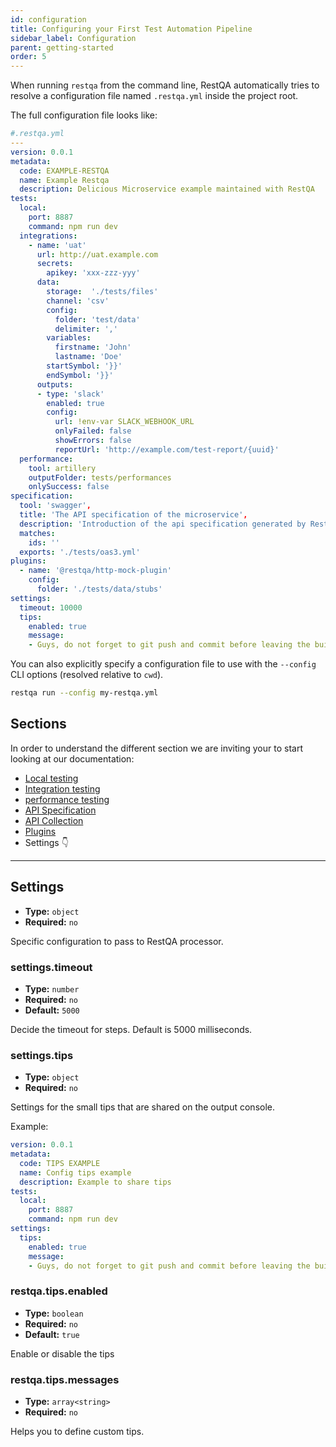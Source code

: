 ```yaml
---
id: configuration
title: Configuring your First Test Automation Pipeline
sidebar_label: Configuration
parent: getting-started
order: 5
---
```


When running `restqa` from the command line, RestQA automatically tries to resolve a configuration file named `.restqa.yml` inside the project root.

The full configuration file looks like:

```yml
#.restqa.yml
---
version: 0.0.1
metadata:
  code: EXAMPLE-RESTQA
  name: Example Restqa
  description: Delicious Microservice example maintained with RestQA
tests:
  local:
    port: 8887
    command: npm run dev
  integrations:
    - name: 'uat'
      url: http://uat.example.com
      secrets:
        apikey: 'xxx-zzz-yyy'
      data:
        storage:  './tests/files'
        channel: 'csv'
        config:
          folder: 'test/data'
          delimiter: ','
        variables: 
          firstname: 'John'
          lastname: 'Doe'
        startSymbol: '}}'
        endSymbol: '}}'
      outputs:
      - type: 'slack'
        enabled: true
        config: 
          url: !env-var SLACK_WEBHOOK_URL
          onlyFailed: false
          showErrors: false
          reportUrl: 'http://example.com/test-report/{uuid}'
  performance:
    tool: artillery
    outputFolder: tests/performances
    onlySuccess: false
specification:
  tool: 'swagger',
  title: 'The API specification of the microservice',
  description: 'Introduction of the api specification generated by RestQA',
  matches:
    ids: ''
  exports: './tests/oas3.yml'
plugins:
  - name: '@restqa/http-mock-plugin'
    config:
      folder: './tests/data/stubs'
settings:
  timeout: 10000
  tips:
    enabled: true
    message:
    - Guys, do not forget to git push and commit before leaving the building!
```

You can also explicitly specify a configuration file to use with the `--config` CLI options (resolved relative to `cwd`). 

```bash
restqa run --config my-restqa.yml
```

## Sections

In order to understand the different section we are inviting your to start looking at our documentation:

* [Local testing](#/documentation/local-testing)
* [Integration testing](#/documentation/local-testing)
* [performance testing](#/documentation/performance-testing)
* [API Specification](#/documentation/api-specification)
* [API Collection](#/documentation/api-collection)
* [Plugins](#/documentation/plugins)
* Settings 👇

---

## Settings

* **Type:** `object`
* **Required:** `no`

Specific configuration to pass to RestQA processor.

### settings.timeout

* **Type:** `number`
* **Required:** `no`
* **Default:** `5000`

Decide the timeout for steps. Default is 5000 milliseconds.

### settings.tips

* **Type:** `object`
* **Required:** `no`

Settings for the small tips that are shared on the output console.

Example:

```yaml title=".restqa.yml" {17-20}
version: 0.0.1
metadata:
  code: TIPS EXAMPLE
  name: Config tips example
  description: Example to share tips
tests:
  local:
    port: 8887
    command: npm run dev
settings:
  tips:
    enabled: true
    message:
    - Guys, do not forget to git push and commit before leaving the building!
```

### restqa.tips.enabled

* **Type:** `boolean`
* **Required:** `no`
* **Default:** `true`

Enable or disable the tips

### restqa.tips.messages

* **Type:** `array<string>`
* **Required:** `no`

Helps you to define custom tips.


